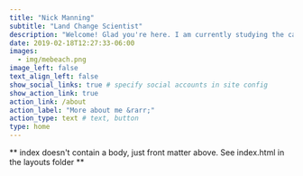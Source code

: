 ```yaml
---
title: "Nick Manning"
subtitle: "Land Change Scientist"
description: "Welcome! Glad you're here. I am currently studying the cascading changes between and across agricultural systems while earning my Master's degree at Michigan State University."
date: 2019-02-18T12:27:33-06:00
images:
  - img/mebeach.png
image_left: false
text_align_left: false
show_social_links: true # specify social accounts in site config
show_action_link: true
action_link: /about
action_label: "More about me &rarr;"
action_type: text # text, button
type: home
---
```


** index doesn't contain a body, just front matter above.
See index.html in the layouts folder **
